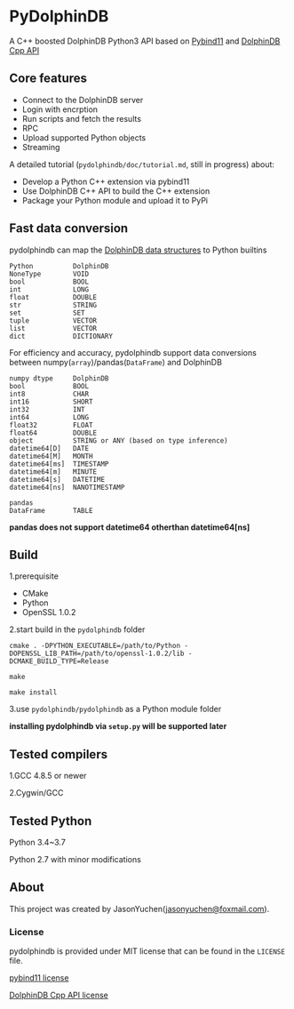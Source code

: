 # PyDolphinDB

A C++ boosted DolphinDB Python3 API based on [Pybind11](https://github.com/pybind/pybind11) and [DolphinDB Cpp API](https://github.com/dolphindb/api-cplusplus)

## Core features

- Connect to the DolphinDB server
- Login with encrption
- Run scripts and fetch the results
- RPC
- Upload supported Python objects
- Streaming

A detailed tutorial (`pydolphindb/doc/tutorial.md`, still in progress) about:

- Develop a Python C++ extension via pybind11
- Use DolphinDB C++ API to build the C++ extension
- Package your Python module and upload it to PyPi

## Fast data conversion

pydolphindb can map the [DolphinDB data structures](https://www.dolphindb.com/help/) to Python builtins

```
Python          DolphinDB
NoneType        VOID
bool            BOOL
int             LONG
float           DOUBLE
str             STRING
set             SET
tuple           VECTOR
list            VECTOR
dict            DICTIONARY
```

For efficiency and accuracy, pydolphindb support data conversions between numpy(`array`)/pandas(`DataFrame`) and DolphinDB

```
numpy dtype     DolphinDB
bool            BOOL
int8            CHAR
int16           SHORT
int32           INT
int64           LONG
float32         FLOAT
float64         DOUBLE
object          STRING or ANY (based on type inference)
datetime64[D]   DATE
datetime64[M]   MONTH
datetime64[ms]  TIMESTAMP
datetime64[m]   MINUTE
datetime64[s]   DATETIME
datetime64[ns]  NANOTIMESTAMP

pandas
DataFrame       TABLE
```

**pandas does not support datetime64 otherthan datetime64[ns]**

## Build

1.prerequisite

- CMake
- Python
- OpenSSL 1.0.2

2.start build in the `pydolphindb` folder

```
cmake . -DPYTHON_EXECUTABLE=/path/to/Python -DOPENSSL_LIB_PATH=/path/to/openssl-1.0.2/lib -DCMAKE_BUILD_TYPE=Release

make

make install
```

3.use `pydolphindb/pydolphindb` as a Python module folder

**installing pydolphindb via `setup.py` will be supported later**

### 

## Tested compilers

1.GCC 4.8.5 or newer

2.Cygwin/GCC

## Tested Python

Python 3.4~3.7

Python 2.7 with minor modifications

## About

This project was created by JasonYuchen(jasonyuchen@foxmail.com).

### License

pydolphindb is provided under MIT license that can be found in the `LICENSE` file.

[pybind11 license](https://github.com/pybind/pybind11/blob/master/LICENSE)

[DolphinDB Cpp API license](https://github.com/dolphindb/api-cplusplus/blob/master/LICENSE)